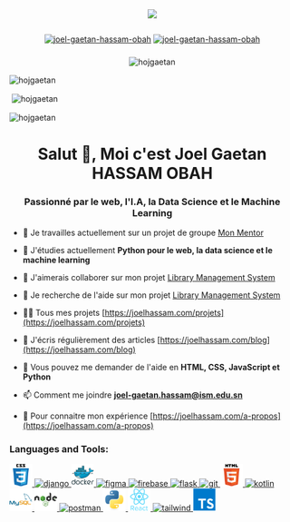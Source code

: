 <div align="center">
  <img height="150" src="https://media.giphy.com/media/M9gbBd9nbDrOTu1Mqx/giphy.gif"  />
</div>

###

<div align="center">
  <a href="https://linkedin.com/in/joel-gaetan-hassam-obah" target="blank"><img align="center" src="https://raw.githubusercontent.com/rahuldkjain/github-profile-readme-generator/master/src/images/icons/Social/linked-in-alt.svg" alt="joel-gaetan-hassam-obah" height="30" width="40" /></a>
  <a href="https://fb.com/joel-gaetan-hassam-obah" target="blank"><img align="center" src="https://raw.githubusercontent.com/rahuldkjain/github-profile-readme-generator/master/src/images/icons/Social/facebook.svg" alt="joel-gaetan-hassam-obah" height="30" width="40" /></a>
</div>

###

<div align="center">
  <img src="https://komarev.com/ghpvc/?username=hojgaetan&label=Profile%20views&color=0e75b6&style=flat" alt="hojgaetan" />
</div>


<p><img align="center" src="https://github-readme-stats.vercel.app/api/top-langs?username=hojgaetan&show_icons=true&locale=en&layout=compact" alt="hojgaetan" /></p>

<p>&nbsp;<img align="center" src="https://github-readme-stats.vercel.app/api?username=hojgaetan&show_icons=true&locale=en" alt="hojgaetan" /></p>

<p><img align="center" src="https://github-readme-streak-stats.herokuapp.com/?user=hojgaetan&" alt="hojgaetan" /></p>


<h1 align="center">Salut 👋, Moi c'est Joel Gaetan HASSAM OBAH</h1>
<h3 align="center">Passionné par le web, l'I.A, la Data Science et le Machine Learning</h3>

<p align="left">  </p>

- 🔭 Je travailles actuellement sur un projet de groupe [Mon Mentor](https://github.com/Joel-et-Co/mon-mentor)

- 🌱 J'étudies actuellement **Python pour le web, la data science et le machine learning**

- 👯 J'aimerais collaborer sur mon projet [Library Management System](https://github.com/Hojgaetan/LMS)

- 🤝 Je recherche de l'aide sur mon projet [Library Management System](https://github.com/Hojgaetan/LMS)

- 👨‍💻 Tous mes projets [https://joelhassam.com/projets](https://joelhassam.com/projets)

- 📝 J'écris régulièrement des articles [https://joelhassam.com/blog](https://joelhassam.com/blog)

- 💬 Vous pouvez me demander de l'aide en **HTML, CSS, JavaScript et Python**

- 📫 Comment me joindre **joel-gaetan.hassam@ism.edu.sn**

- 📄 Pour connaitre mon expérience [https://joelhassam.com/a-propos](https://joelhassam.com/a-propos)

<h3 align="left">Languages and Tools:</h3>
<p align="left"> <a href="https://www.w3schools.com/css/" target="_blank" rel="noreferrer"> <img src="https://raw.githubusercontent.com/devicons/devicon/master/icons/css3/css3-original-wordmark.svg" alt="css3" width="40" height="40"/> </a> <a href="https://www.djangoproject.com/" target="_blank" rel="noreferrer"> <img src="https://cdn.worldvectorlogo.com/logos/django.svg" alt="django" width="40" height="40"/> </a> <a href="https://www.docker.com/" target="_blank" rel="noreferrer"> <img src="https://raw.githubusercontent.com/devicons/devicon/master/icons/docker/docker-original-wordmark.svg" alt="docker" width="40" height="40"/> </a> <a href="https://www.figma.com/" target="_blank" rel="noreferrer"> <img src="https://www.vectorlogo.zone/logos/figma/figma-icon.svg" alt="figma" width="40" height="40"/> </a> <a href="https://firebase.google.com/" target="_blank" rel="noreferrer"> <img src="https://www.vectorlogo.zone/logos/firebase/firebase-icon.svg" alt="firebase" width="40" height="40"/> </a> <a href="https://flask.palletsprojects.com/" target="_blank" rel="noreferrer"> <img src="https://www.vectorlogo.zone/logos/pocoo_flask/pocoo_flask-icon.svg" alt="flask" width="40" height="40"/> </a> <a href="https://git-scm.com/" target="_blank" rel="noreferrer"> <img src="https://www.vectorlogo.zone/logos/git-scm/git-scm-icon.svg" alt="git" width="40" height="40"/> </a> <a href="https://www.w3.org/html/" target="_blank" rel="noreferrer"> <img src="https://raw.githubusercontent.com/devicons/devicon/master/icons/html5/html5-original-wordmark.svg" alt="html5" width="40" height="40"/> </a> <a href="https://kotlinlang.org" target="_blank" rel="noreferrer"> <img src="https://www.vectorlogo.zone/logos/kotlinlang/kotlinlang-icon.svg" alt="kotlin" width="40" height="40"/> </a> <a href="https://www.mysql.com/" target="_blank" rel="noreferrer"> <img src="https://raw.githubusercontent.com/devicons/devicon/master/icons/mysql/mysql-original-wordmark.svg" alt="mysql" width="40" height="40"/> </a> <a href="https://nodejs.org" target="_blank" rel="noreferrer"> <img src="https://raw.githubusercontent.com/devicons/devicon/master/icons/nodejs/nodejs-original-wordmark.svg" alt="nodejs" width="40" height="40"/> </a> <a href="https://postman.com" target="_blank" rel="noreferrer"> <img src="https://www.vectorlogo.zone/logos/getpostman/getpostman-icon.svg" alt="postman" width="40" height="40"/> </a> <a href="https://www.python.org" target="_blank" rel="noreferrer"> <img src="https://raw.githubusercontent.com/devicons/devicon/master/icons/python/python-original.svg" alt="python" width="40" height="40"/> </a> <a href="https://reactjs.org/" target="_blank" rel="noreferrer"> <img src="https://raw.githubusercontent.com/devicons/devicon/master/icons/react/react-original-wordmark.svg" alt="react" width="40" height="40"/> </a> <a href="https://tailwindcss.com/" target="_blank" rel="noreferrer"> <img src="https://www.vectorlogo.zone/logos/tailwindcss/tailwindcss-icon.svg" alt="tailwind" width="40" height="40"/> </a> <a href="https://www.typescriptlang.org/" target="_blank" rel="noreferrer"> <img src="https://raw.githubusercontent.com/devicons/devicon/master/icons/typescript/typescript-original.svg" alt="typescript" width="40" height="40"/> </a> </p>
